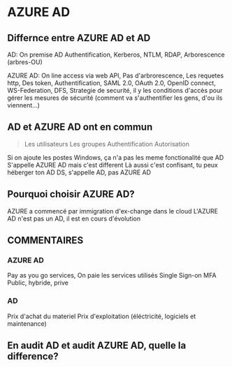 # AZURE AD
## Differnce entre AZURE AD et AD
AD: On premise AD
Authentification, Kerberos, NTLM, RDAP, Arborescence (arbres-OU)
				
AZURE AD: On line access via web
API, Pas d'arbrorescence, Les requetes http, Des token, Authentification, SAML 2.0,
OAuth 2.0, OpenID connect, WS-Federation, DFS,  Strategie de securité, il y les conditions d'accès pour gérer les mesures de sécurité
(comment va s'authentifier les gens, d'ou ils viennent...)
						 								  
## AD et AZURE AD ont en commun 
> Les utilisateurs
> Les groupes
> Authentification
> Autorisation
								  
Si on ajoute les postes Windows, ça n'a pas les meme fonctionalité que AD
S'appelle AZURE AD mais c'est different
Là aussi c'est confisant, tu peux héberger ton AD DS, s'appelle AD, pas AZURE AD

## Pourquoi choisir AZURE AD?
AZURE a commencé par immigration d'ex-change dans le cloud
L'AZURE AD n'est pas un AD, il est en cours d'évolution

## COMMENTAIRES
### AZURE AD
 Pay as you go services, On paie les services utilisés
 Single Sign-on
 MFA
 Public, hybride, prive

### AD
Prix d'achat du materiel
Prix d'exploitation (éléctricité, logiciels et maintenance)


## En audit AD et audit AZURE AD, quelle la difference?
